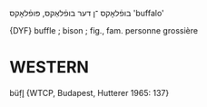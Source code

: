בופֿלאָקס
־ן
דער
בופֿלאַקס, פּופֿלאָקס
'buffalo'

{DYF}
buffle ; bison ; fig., fam. personne grossière

WESTERN
========

büf̣l̥ {WTCP, Budapest, Hutterer 1965: 137}
